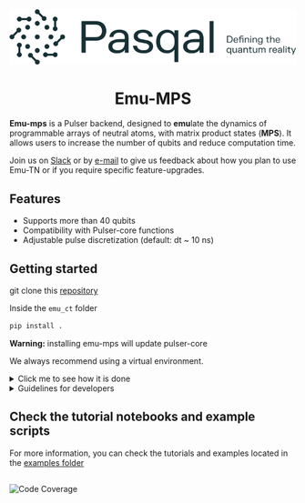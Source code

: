 
<div align="center">
  <img src="docs/images/LogoTaglineSoftGreen.svg">

  # Emu-MPS
</div>



**Emu-mps** is a Pulser backend, designed to **emu**late the dynamics of programmable arrays of neutral atoms, with matrix product states (**MPS**). It allows users to increase the number of qubits and reduce computation time.

Join us on [Slack](https://pasqalworkspace.slack.com/archives/C0389KD4ZKQ) or by [e-mail](mailto:emulation@pasqal.com) to give us feedback about how you plan to use Emu-TN or if you require specific feature-upgrades.

## Features

- Supports more than 40 qubits
- Compatibility with Pulser-core functions
- Adjustable pulse discretization (default: dt ~ 10 ns)

## Getting started

git clone this [repository ](https://gitlab.pasqal.com/emulation/rydberg-atoms/emu-ct)


Inside the `emu_ct` folder

```bash
pip install .
```
**Warning:** installing emu-mps will update pulser-core

We always recommend using a virtual environment.


<details>
  <summary>Click me to see how it is done</summary>

  #### Create a virtual environment using python

  ```
  python -m venv .venv
  ```

  Or

  ```
  python -m venv /path/to/new/virtual/environment
  ```

  Replace `/path/to/new/virtual/environment` with your desired directory path.

  Then activate the environment:

  ```
  source .venv/bin/activate
  ```

  Or

  - On Unix or MacOS with bash: source /path/to/new/virtual/environment/bin/activate

  - On Windows: C:\> /path/to/new/virtual/environment/Scripts/activate

  Remember to replace `/path/to/new/virtual/environment` with the actual path to your virtual environment. Once the environment is activated, you can clone emu_ct and install it using

</details>



<details>
  <summary>Guidelines for developers </summary>
  We recommend using an environment, git clone the repository, then inside the `emu_ct` folder

```bash
pip install -e .
```

  Also, the installation of pytest, nbmake, pre-commit.

  Do not forget to run the unit test suite by simply running `pytest` command.

  Another way can be using hatch.

  #### virtual environment with `hatch`

  ```bash
  python -m pip install hatch
  python -m hatch -v shell
  ```

  When inside the shell with development dependencies, install first the pre-commit hook:
  ```
  pre-commit install
  ```
</details>



## Check the tutorial notebooks and example scripts

For more information, you can check the tutorials and examples located in the [examples folder](https://gitlab.pasqal.com/emulation/rydberg-atoms/emu-ct/-/tree/main/examples?ref_type=heads)

##

![Code Coverage](https://img.shields.io/badge/Coverage-95%25-brightgreen.svg)
